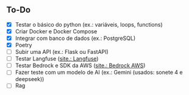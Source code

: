 ## To-Do

- [x] Testar o básico do python (ex.: variáveis, loops, functions)
- [x] Criar Docker e Docker Compose
- [x] Integrar com banco de dados (ex.: PostgreSQL)
- [x] Poetry
- [ ] Subir uma API (ex.: Flask ou FastAPI)
- [ ] Testar Langfuse ([site.: Langfuse](https://langfuse.com/))
- [ ] Testar Bedrock e SDK da AWS ([site.: Bedrock AWS](https://aws.amazon.com/pt/bedrock/))
- [ ] Fazer teste com um modelo de AI (ex.: Gemini (usados: sonete 4 e deepseek))
- [ ] Rag
